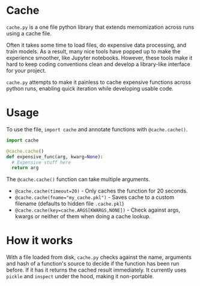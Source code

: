 # Cache

`cache.py` is a one file python library that extends memomization across runs using a cache file.

Often it takes some time to load files, do expensive data processing, and train models.
As a result, many nice tools have popped up to make the experience smoother, like Jupyter notebooks.
However, these tools make it hard to keep coding conventions clean
and develop a library-like interface for your project.

`cache.py` attempts to make it painless to cache expensive functions across python runs,
enabling quick iteration while developing usable code.

# Usage

To use the file, `import cache` and annotate functions with `@cache.cache()`.

```python
import cache

@cache.cache()
def expensive_func(arg, kwarg=None):
  # Expensive stuff here
  return arg

```

The `@cache.cache()` function can take multiple arguments.

- `@cache.cache(timeout=20)` - Only caches the function for 20 seconds.
- `@cache.cache(fname="my_cache.pkl")` - Saves cache to a custom filename (defaults to hidden file `.cache.pkl`)
- `@cache.cache(key=cache.ARGS[KWARGS,NONE])` - Check against args, kwargs or neither of them when doing a cache lookup.

# How it works

With a file loaded from disk, `cache.py` checks against the name, arguments and hash of a function's source
to decide if the function has been run before.  If it has it returns the cached result immediately.
It currently uses `pickle` and `inspect` under the hood, making it non-portable.
